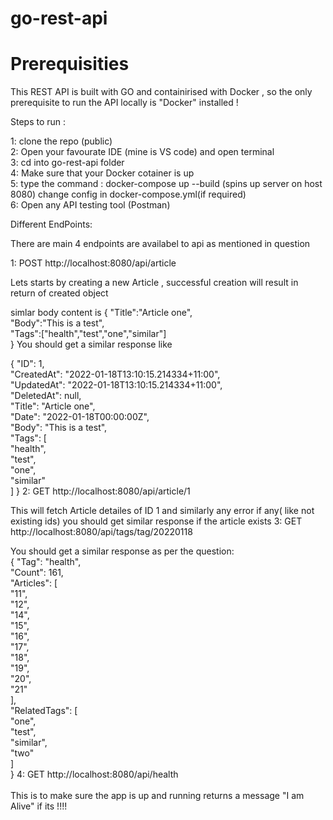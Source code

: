 # go-rest-api


# Prerequisities 

This REST API is built with GO and containirised with Docker , so the only prerequisite to run the API locally is "Docker" installed !

Steps to run :

1: clone the repo (public)<br />
2: Open your favourate IDE (mine is VS code) and open terminal<br />
3: cd into go-rest-api folder<br />
4: Make sure that your Docker cotainer is up<br />
5: type the command : docker-compose up --build (spins up server on host 8080) change config in docker-compose.yml(if required)<br />
6: Open any API testing tool (Postman) <br />

Different EndPoints:<br />

There are main 4 endpoints are availabel to api as mentioned in question

1: POST http://localhost:8080/api/article<br />

Lets starts by creating a new Article , successful creation will result in return of created object

simlar body content is 
{
    "Title":"Article one",<br />
    "Body":"This is a test",<br />
    "Tags":["health","test","one","similar"]<br />
}
You should get a similar response like 

{
    "ID": 1,<br />
    "CreatedAt": "2022-01-18T13:10:15.214334+11:00",<br />
    "UpdatedAt": "2022-01-18T13:10:15.214334+11:00",<br />
    "DeletedAt": null,<br />
    "Title": "Article one",<br />
    "Date": "2022-01-18T00:00:00Z",<br />
    "Body": "This is a test",<br />
    "Tags": [<br />
        "health",<br />
        "test",<br />
        "one",<br />
        "similar"<br />
    ]
}
2: GET http://localhost:8080/api/article/1 <br />

This will fetch Article detailes of ID 1 and similarly any error if any( like not existing ids)
you should get similar response if the article exists
3: GET http://localhost:8080/api/tags/tag/20220118<br />

You should get a similar response as per the question:<br />
{
    "Tag": "health",<br />
    "Count": 161,<br />
    "Articles": [<br />
        "11",<br />
        "12",<br />
        "14",<br />
        "15",<br />
        "16",<br />
        "17",<br />
        "18",<br />
        "19",<br />
        "20",<br />
        "21"<br />
    ],<br />
    "RelatedTags": [<br />
        "one",<br />
        "test",<br />
        "similar",<br />
        "two"<br />
    ]<br />
}
4: GET http://localhost:8080/api/health <br />
 <br />
This is to make sure the app is up and running returns a message "I am Alive" if its !!!!
